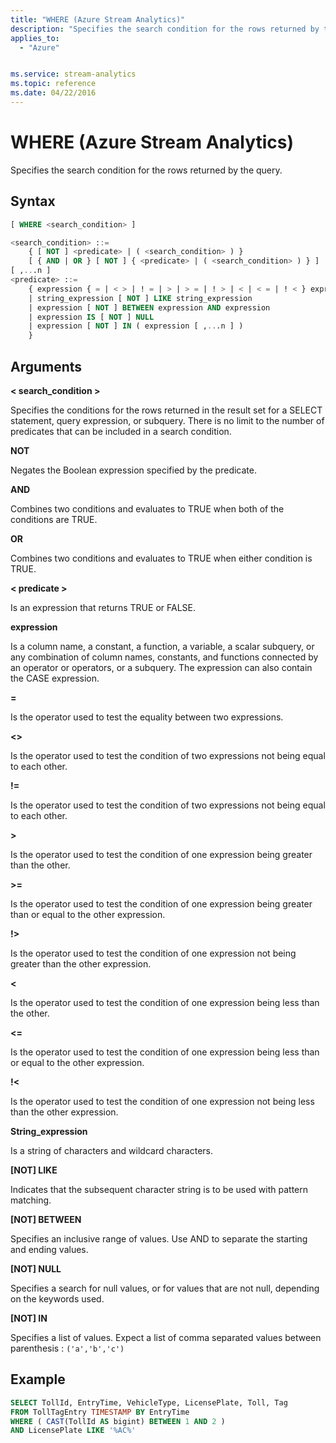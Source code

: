 ```yaml
---
title: "WHERE (Azure Stream Analytics)"
description: "Specifies the search condition for the rows returned by the query. "
applies_to:
  - "Azure"


ms.service: stream-analytics
ms.topic: reference
ms.date: 04/22/2016
---
```

# WHERE (Azure Stream Analytics)
  Specifies the search condition for the rows returned by the query.

 ## Syntax

```SQL
[ WHERE <search_condition> ]

<search_condition> ::=
    { [ NOT ] <predicate> | ( <search_condition> ) }
    [ { AND | OR } [ NOT ] { <predicate> | ( <search_condition> ) } ]
[ ,...n ]
<predicate> ::=
    { expression { = | < > | ! = | > | > = | ! > | < | < = | ! < } expression
    | string_expression [ NOT ] LIKE string_expression
    | expression [ NOT ] BETWEEN expression AND expression
    | expression IS [ NOT ] NULL
    | expression [ NOT ] IN ( expression [ ,...n ] )
    }

```

## Arguments
 **\< search_condition >**

 Specifies the conditions for the rows returned in the result set for a SELECT statement, query expression, or subquery. There is no limit to the number of predicates that can be included in a search condition.

 **NOT**

 Negates the Boolean expression specified by the predicate.

 **AND**

 Combines two conditions and evaluates to TRUE when both of the conditions are TRUE.

 **OR**

 Combines two conditions and evaluates to TRUE when either condition is TRUE.

 **\< predicate >**

 Is an expression that returns TRUE or FALSE.

 **expression**

 Is a column name, a constant, a function, a variable, a scalar subquery, or any combination of column names, constants, and functions connected by an operator or operators, or a subquery. The expression can also contain the CASE expression.

 **=**

 Is the operator used to test the equality between two expressions.

 **<>**

 Is the operator used to test the condition of two expressions not being equal to each other.

 **!=**

 Is the operator used to test the condition of two expressions not being equal to each other.

 **>**

 Is the operator used to test the condition of one expression being greater than the other.

 **>=**

 Is the operator used to test the condition of one expression being greater than or equal to the other expression.

 **!>**

 Is the operator used to test the condition of one expression not being greater than the other expression.

 **<**

 Is the operator used to test the condition of one expression being less than the other.

 **<=**

 Is the operator used to test the condition of one expression being less than or equal to the other expression.

 **!<**

 Is the operator used to test the condition of one expression not being less than the other expression.

 **String_expression**

 Is a string of characters and wildcard characters.

 **[NOT] LIKE**

 Indicates that the subsequent character string is to be used with pattern matching.

 **[NOT] BETWEEN**

 Specifies an inclusive range of values. Use AND to separate the starting and ending values.

 **[NOT] NULL**

 Specifies a search for null values, or for values that are not null, depending on the keywords used.

 **[NOT] IN**

 Specifies a list of values. Expect a list of comma separated values between parenthesis : `('a','b','c')`

## Example

```SQL
SELECT TollId, EntryTime, VehicleType, LicensePlate, Toll, Tag
FROM TollTagEntry TIMESTAMP BY EntryTime
WHERE ( CAST(TollId AS bigint) BETWEEN 1 AND 2 )
AND LicensePlate LIKE '%AC%'

```
